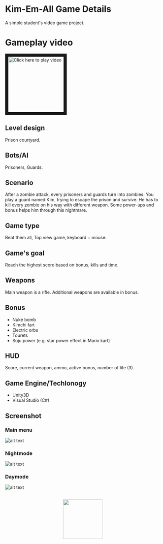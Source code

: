 # Kim-Em-All Game Details
A simple student's video game project.<br />

# Gameplay video
<a href="https://youtu.be/th7IP-hwKzM" target="_blank"><img src="http://www.hizliresimyukle.com/images/2017/03/08/youtube-logo-21.png" 
alt="Click here to play video" width="180" height="180" border="10" /></a>

## Level design
Prison courtyard.
## Bots/AI
Prisoners, Guards.
## Scenario
After a zombie attack, every prisoners and guards turn into zombies. You play a guard named Kim, trying to escape the prison and survive. He has to kill every zombie on his way with different weapon. Some power-ups and bonus helps him through this nightmare. 
## Game type
Beat them all, Top view game, keyboard + mouse.
## Game's goal
Reach the highest score based on bonus, kills and time. 
## Weapons
Main weapon is a rifle. Additional weapons are available in bonus.
## Bonus
-	Nuke bomb
-	Kimchi fart 
-	Electric orbs
-	Tourets
-	Soju power (e.g. star power effect in Mario kart)
## HUD
Score, current weapon, ammo, active bonus, number of life (3).
## Game Engine/Techlonogy
- Unity3D
- Visual Studio (C#)
## Screenshot
### Main menu
![alt text](http://drive.google.com/uc?export=view&id=0BwOX68QsRQ7acDhPWXJNRHNTdVU)
### Nightmode
![alt text](http://drive.google.com/uc?export=view&id=0BwOX68QsRQ7aSmlwcFZXTjZLXzg)
### Daymode
![alt text](http://drive.google.com/uc?export=view&id=0BwOX68QsRQ7aYUlfVlRpUnJkYW8)
<br><br>
<p align="center"><img width="128" src="https://unity3d.com/profiles/unity3d/themes/unity/images/mwu/logos/mwu-logo.png" /></p>

